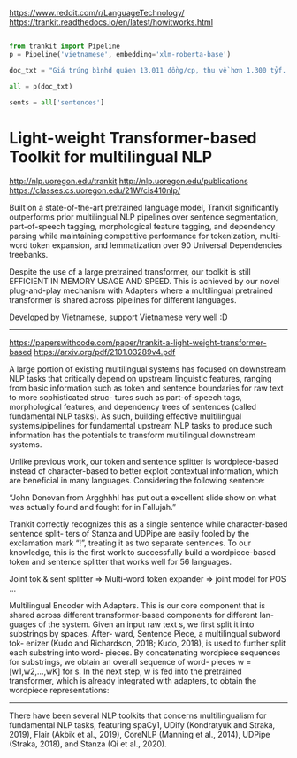 https://www.reddit.com/r/LanguageTechnology/
https://trankit.readthedocs.io/en/latest/howitworks.html

```py

from trankit import Pipeline 
p = Pipeline('vietnamese', embedding='xlm-roberta-base')

doc_txt = "Giá trúng bìnhd quâen 13.011 đồng/cp, thu về hơn 1.300 tỷf. cp cp cp. Tuyến tránh TP.Long Xuyên sẽ 'khai tử' trạm BOT T2. https://vnexpress.net/cdc-tinh-dong-thap-dong-cua-4299620.html"

all = p(doc_txt)

sents = all['sentences']

```

# Light-weight Transformer-based Toolkit for multilingual NLP
http://nlp.uoregon.edu/trankit
http://nlp.uoregon.edu/publications
https://classes.cs.uoregon.edu/21W/cis410nlp/

 Built on a state-of-the-art pretrained language model, Trankit significantly outperforms prior multilingual NLP pipelines over sentence segmentation, part-of-speech tagging, morphological feature tagging, and dependency parsing while maintaining competitive performance for tokenization, multi-word token expansion, and lemmatization over 90 Universal Dependencies treebanks. 

 Despite the use of a large pretrained transformer, our toolkit is still EFFICIENT IN MEMORY USAGE AND SPEED. This is achieved by our novel plug-and-play mechanism with Adapters where a multilingual pretrained transformer is shared across pipelines for different languages.

Developed by Vietnamese, support Vietnamese very well :D

- - -

https://paperswithcode.com/paper/trankit-a-light-weight-transformer-based
https://arxiv.org/pdf/2101.03289v4.pdf

A large portion of existing multilingual systems has focused on downstream NLP tasks that critically depend on upstream linguistic features, ranging from basic information such as token and sentence boundaries for raw text to more sophisticated struc- tures such as part-of-speech tags, morphological features, and dependency trees of sentences (called fundamental NLP tasks). As such, building effective multilingual systems/pipelines for fundamental upstream NLP tasks to produce such information has the potentials to transform multilingual downstream systems.

Unlike previous work, our token and sentence splitter is wordpiece-based instead of character-based to better exploit contextual information, which are beneficial in many languages. Considering the following sentence:

“John Donovan from Argghhh! has put out a excellent slide show on what was actually found and fought for in Fallujah.”

Trankit correctly recognizes this as a single sentence while character-based sentence split- ters of Stanza and UDPipe are easily fooled by the exclamation mark “!”, treating it as two separate sentences. To our knowledge, this is the first work to successfully build a wordpiece-based token and sentence splitter that works well for 56 languages.

Joint tok & sent splitter => Multi-word token expander => joint model for POS ...

Multilingual Encoder with Adapters. This is our core component that is shared across different transformer-based components for different lan- guages of the system. Given an input raw text s, we first split it into substrings by spaces. After- ward, Sentence Piece, a multilingual subword tok- enizer (Kudo and Richardson, 2018; Kudo, 2018), is used to further split each substring into word- pieces. By concatenating wordpiece sequences for substrings, we obtain an overall sequence of word- pieces w = [w1,w2,...,wK] for s. In the next step, w is fed into the pretrained transformer, which is already integrated with adapters, to obtain the wordpiece representations:

- - -

There have been several NLP toolkits that concerns multilingualism for fundamental NLP tasks, featuring spaCy1, UDify (Kondratyuk and Straka, 2019), Flair (Akbik et al., 2019), CoreNLP (Manning et al., 2014), UDPipe (Straka, 2018), and Stanza (Qi et al., 2020).

